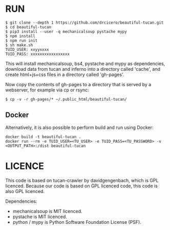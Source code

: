 # RUN

~~~
$ git clone --depth 1 https://github.com/drcicero/beautiful-tucan.git
$ cd beautiful-tucan
$ pip3 install --user -q mechanicalsoup pystache mypy
$ npm install
$ npm run init
$ sh make.sh
TUID_USER: xxyyxxxx
TUID_PASS: xxxxxxxxxxxxxxxxx
~~~

This will install mechanicalsoup, bs4, pystache and mypy as dependencies,
download data from tucan and inferno into a directory called 'cache', and
create html+js+css files in a directory called 'gh-pages'.

Now copy the contents of gh-pages to a directory that is served by a webserver,
for example via cp or rsync:
~~~
$ cp -v -r gh-pages/* ~/.public_html/beautiful-tucan/
~~~

## Docker

Alternatively, it is also possible to perform build and run using Docker:

~~~
docker build -t beautiful-tucan .
docker run --rm -e TUID_USER=<TU_USER> -e TUID_PASS=<TU_PASSWORD> -v <OUTPUT_PATH>:/dist beautiful-tucan
~~~


# LICENCE

This code is based on tucan-crawler by davidgengenbach, which is GPL licenced.
Because our code is based on GPL licenced code, this code is also GPL licenced.

Dependencies:
* mechanicalsoup is MIT licenced.
* pystache is MIT licenced.
* python / mypy is Python Software Foundation License (PSF).
